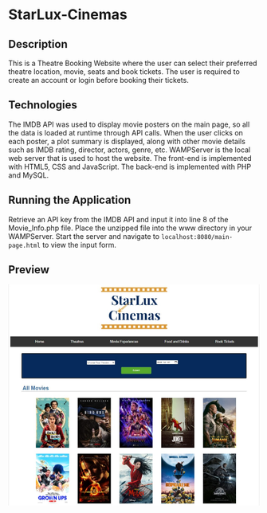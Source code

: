# StarLux-Cinemas

## Description

This is a Theatre Booking Website where the user can select their preferred theatre location, movie, seats and book tickets. The user is required to create an account or login before booking their tickets.

## Technologies

The IMDB API was used to display movie posters on the main page, so all the data is loaded at runtime through API calls. When the user clicks on each poster, a plot summary is displayed, along with other movie details such as IMDB rating, director, actors, genre, etc. WAMPServer is the local web server that is used to host the website. The front-end is implemented with HTML5, CSS and JavaScript. The back-end is implemented with PHP and MySQL.

## Running the Application

Retrieve an API key from the IMDB API and input it into line 8 of the Movie_Info.php file.
Place the unzipped file into the www directory in your WAMPServer. Start the server and navigate to `localhost:8080/main-page.html` to view the input form.

## Preview


<img src="images/StarLux Cinemas.jpg">
